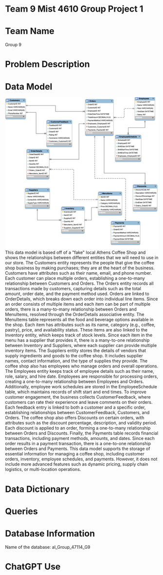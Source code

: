 # Team 9 Mist 4610 Group Project 1

# Team Name
Group 9

# Problem Description

# Data Model
![Datamodel](https://github.com/agd0221/MIST4610Project/blob/main/Image%203-18-25%20at%2011.46%20AM.jpeg)
This data model is based off of a "fake" local Athens Coffee Shop and shows the relationships between different entities that we will need to use in our store. The Customers entity represents the people that give the coffee shop business by making purchases; they are at the heart of the business. Customers have attributes such as their name, email, and phone number. Each customer can place multiple orders, establishing a one-to-many relationship between Customers and Orders.
The Orders entity records all transactions made by customers, capturing details such as the total amount, order date, and the payment method used. Orders are linked to OrderDetails, which breaks down each order into individual line items. Since an order consists of multiple items and each item can be part of multiple orders, there is a many-to-many relationship between Orders and MenuItems, resolved through the OrderDetails associative entity.
The MenuItems table represents all the food and beverage options available in the shop. Each item has attributes such as its name, category (e.g., coffee, pastry), price, and availability status. These items are also linked to the Inventory entity, which keeps track of stock levels. Since each item in the menu has a supplier that provides it, there is a many-to-one relationship between Inventory and Suppliers, where each supplier can provide multiple inventory items.
The Suppliers entity stores the details of vendors that supply ingredients and goods to the coffee shop. It includes supplier names, contact information, and the type of supplies they provide.
The coffee shop also has employees who manage orders and overall operations. The Employees entity keeps track of employee details such as their name, role, salary, and hire date. Employees are responsible for processing orders, creating a one-to-many relationship between Employees and Orders. Additionally, employee work schedules are stored in the EmployeeSchedule table, which maintains records of shift start and end times.
To improve customer engagement, the business collects CustomerFeedback, where customers can rate their experience and leave comments on their orders. Each feedback entry is linked to both a customer and a specific order, establishing relationships between CustomerFeedback, Customers, and Orders.
The coffee shop also offers Discounts on certain orders, with attributes such as the discount percentage, description, and validity period. Each discount is applied to an order, forming a one-to-many relationship between Orders and Discounts.
Finally, the Payments table records financial transactions, including payment methods, amounts, and dates. Since each order results in a payment transaction, there is a one-to-one relationship between Orders and Payments.
This data model supports the storage of essential information for managing a coffee shop, including customer orders, inventory, employee schedules, and payments. However, it does not include more advanced features such as dynamic pricing, supply chain logistics, or multi-location operations.

# Data Dictionary


# Queries

# Database Information
Name of the database: al_Group_47114_G9

# ChatGPT Use
